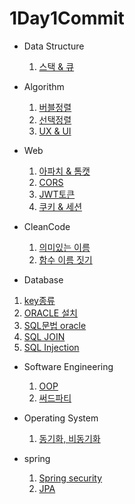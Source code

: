 # 1Day1Commit


- Data Structure
  1. [스택 & 큐](https://github.com/sinsincoccr/1Day1Commit/blob/main/Data%20Structure%20/%EC%8A%A4%ED%83%9D%20%26%20%ED%81%90.md)

- Algorithm
  1. [버블정렬](https://github.com/sinsincoccr/1Day1Commit/blob/main/Algorithm/%EB%B2%84%EB%B8%94%EC%A0%95%EB%A0%AC.md)
  2. [선택정렬](https://github.com/sinsincoccr/Study/blob/main/Algorithm/%EC%84%A0%ED%83%9D%EC%A0%95%EB%A0%AC.md)
  3. [UX & UI](https://github.com/sinsincoccr/Study/blob/main/Algorithm/UI%20%26%20UX.md)
 
     
- Web
  1. [아파치 & 톰캣](https://github.com/sinsincoccr/1Day1Commit/blob/main/Web/Apache%20%26%20Tomcat.md)
  2. [CORS](https://github.com/sinsincoccr/Study/blob/main/Web/CORS.md)
  3. [JWT토큰](https://github.com/sinsincoccr/Study/blob/main/Web/JWT%ED%86%A0%ED%81%B0.md)
  4. [쿠키 & 세션](https://github.com/sinsincoccr/Study/blob/main/Web/%EC%BF%A0%ED%82%A4%20%26%20%EC%84%B8%EC%85%98.md)

- CleanCode
  1. [의미있는 이름](https://github.com/sinsincoccr/1Day1Commit/blob/main/CleanCode/%EC%9D%98%EB%AF%B8%EC%9E%88%EB%8A%94%20%EC%9D%B4%EB%A6%84.md)
  2. [함수 이름 짓기](https://github.com/sinsincoccr/1Day1Commit/blob/main/CleanCode/%ED%95%A8%EC%88%98.md)
 


 - Database
  1. [key종류](https://github.com/sinsincoccr/1Day1Commit/blob/main/database/key%20%EC%A2%85%EB%A5%98.md)
  2. [ORACLE 설치](https://github.com/sinsincoccr/Study/blob/main/database/oracle%20%EC%84%A4%EC%B9%98.md)
  3. [SQL문법 oracle](https://github.com/sinsincoccr/Study/blob/main/database/%5BSQL%5D%20%EB%AC%B8%EB%B2%95(oracle).md)
  4. [SQL JOIN](https://github.com/sinsincoccr/Study/blob/main/database/%5BSQL%5D%20JOIN%EB%AC%B8.md)
  5. [SQL Injection](https://github.com/sinsincoccr/Study/blob/main/database/SQL%20Injection.md)

- Software Engineering
  1. [OOP](https://github.com/sinsincoccr/1Day1Commit/blob/main/Software%20Engineering/%EA%B0%9D%EC%B2%B4%EC%A7%80%ED%96%A5%ED%94%84%EB%A1%9C%EA%B7%B8%EB%9E%98%EB%B0%8D(OOP).md)
  2. [써드파티](https://github.com/sinsincoccr/Study/blob/main/Software%20Engineering/%EC%8D%A8%EB%93%9C%ED%8C%8C%ED%8B%B0.md)
 
- Operating System
  1. [동기화, 비동기화](https://github.com/sinsincoccr/Study/blob/main/Operating%20System/%EB%8F%99%EA%B8%B0%ED%99%94%20%EB%B9%84%EB%8F%99%EA%B8%B0%ED%99%94.md)
 

 - spring
   1. [Spring security](https://github.com/sinsincoccr/Study/blob/main/Spring/Spring%20Security%20JWT.md)
   2. [JPA](https://github.com/sinsincoccr/Study/blob/main/Spring/JPA.md)
